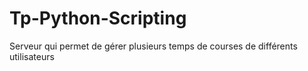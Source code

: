 # Tp-Python-Scripting
Serveur qui permet de gérer plusieurs temps de courses de différents utilisateurs
